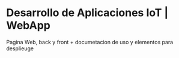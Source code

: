# Desarrollo de Aplicaciones IoT | WebApp
Pagina Web, back y front + documetacion de uso y elementos para desplieuge
